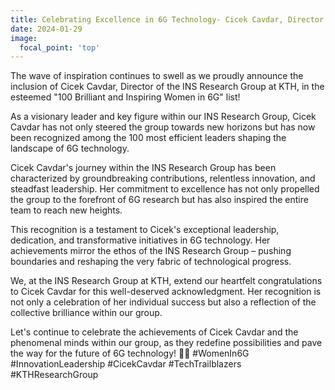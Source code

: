 ```yaml
---
title: Celebrating Excellence in 6G Technology- Cicek Cavdar, Director of INS Research Group at KTH, Joins the Ranks of the 100 Most Efficient Leaders! 
date: 2024-01-29
image:
  focal_point: 'top'
---
```


The wave of inspiration continues to swell as we proudly announce the inclusion of Cicek Cavdar, Director of the INS Research Group at KTH, in the esteemed "100 Brilliant and Inspiring Women in 6G" list!

<!--more-->
As a visionary leader and key figure within our INS Research Group, Cicek Cavdar has not only steered the group towards new horizons but has now been recognized among the 100 most efficient leaders shaping the landscape of 6G technology.

Cicek Cavdar's journey within the INS Research Group has been characterized by groundbreaking contributions, relentless innovation, and steadfast leadership. Her commitment to excellence has not only propelled the group to the forefront of 6G research but has also inspired the entire team to reach new heights.

This recognition is a testament to Cicek's exceptional leadership, dedication, and transformative initiatives in 6G technology. Her achievements mirror the ethos of the INS Research Group – pushing boundaries and reshaping the very fabric of technological progress.

We, at the INS Research Group at KTH, extend our heartfelt congratulations to Cicek Cavdar for this well-deserved acknowledgment. Her recognition is not only a celebration of her individual success but also a reflection of the collective brilliance within our group.

Let's continue to celebrate the achievements of Cicek Cavdar and the phenomenal minds within our group, as they redefine possibilities and pave the way for the future of 6G technology! 🚀🌐 #WomenIn6G #InnovationLeadership #CicekCavdar #TechTrailblazers #KTHResearchGroup